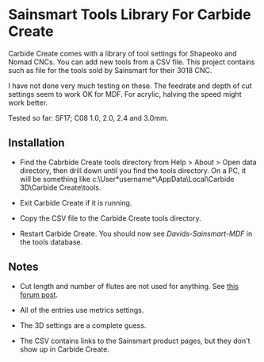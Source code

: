 # Sainsmart Tools Library For Carbide Create

Carbide Create comes with a library of tool settings for Shapeoko and Nomad CNCs. You can add new tools from a CSV file. This project contains such as file for the tools sold by Sainsmart for their 3018 CNC.

I have not done very much testing on these. The feedrate and depth of cut settings seem to work OK for MDF. For acrylic, halving the speed might work better.

Tested so far: SF17; C08 1.0, 2.0, 2.4 and 3.0mm.

## Installation

* Find the Cabrbide Create tools directory from Help > About > Open data directory, then drill down until you find the tools directory. On a PC, it will be something like c:\User\*username*\AppData\Local\Carbide 3D\Carbide Create\tools.

* Exit Carbide Create if it is running.

* Copy the CSV file to the Carbide Create tools directory.

* Restart Carbide Create. You should now see *Davids-Sainsmart-MDF* in the tools database. 

## Notes

* Cut length and number of flutes are not used for anything. See [this forum post](https://community.carbide3d.com/t/adding-tool-to-library-flutes-and-cutting-length/19066/6).

* All of the entries use metrics settings.

* The 3D settings are a complete guess.

* The CSV contains links to the Sainsmart product pages, but they don't show up in Carbide Create.